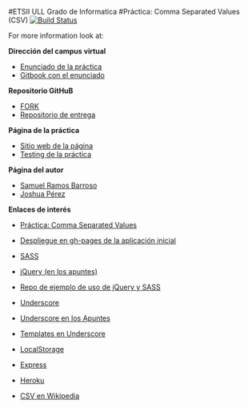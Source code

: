 #ETSII ULL Grado de Informatica 
#Práctica: Comma Separated Values (CSV) [![Build Status](https://travis-ci.org/Losnen/localstorage-jquery-underscore-express-sass-heroku-joshua-samuel.svg?branch=gh-pages)](https://travis-ci.org/Losnen/localstorage-jquery-underscore-express-sass-heroku-joshua-samuel)

For more information look at:


**Dirección del campus virtual**

* [Enunciado de la práctica](https://campusvirtual.ull.es/1516/mod/page/view.php?id=187375)
* [Gitbook con el enunciado](https://casianorodriguezleon.gitbooks.io/pl1516/content/practicas/csv.html)

**Repositorio GitHuB**

* [FORK](https://github.com/Losnen/localstorage-jquery-underscore-express-sass-heroku-joshua-samuel)
* [Repositorio de entrega](https://github.com/ULL-ESIT-GRADOII-DSI/localstorage-jquery-underscore-express-sass-heroku-joshua-samuel)

**Página de la práctica**

* [Sitio web de la página](https://ull-esit-gradoii-dsi.github.io/localstorage-jquery-underscore-express-sass-heroku-joshua-samuel)
* [Testing de la práctica](https://ull-esit-gradoii-dsi.github.io/localstorage-jquery-underscore-express-sass-heroku-joshua-samuel/test)

**Página del autor**

* [Samuel Ramos Barroso](http://losnen.github.io/)
* [Joshua Pérez](http://joshuape.github.io/)

**Enlaces de interés**

* [Práctica: Comma Separated Values](http://crguezl.github.io/pl-html/node11.html)
* [Despliegue en gh-pages de la aplicación inicial](http://crguezl.github.io/csv/) 
* [SASS](http://sass-lang.com/guide) 
* [jQuery (en los apuntes)](http://crguezl.github.io/pl-html/node11.html#SECTION04140070000000000000)
* [Repo de ejemplo de uso de jQuery y SASS](https://github.com/ULL-ESIT-GRADOII-DSI/jquery-simple-example) 

* [Underscore](http://underscorejs.org/)
* [Underscore en los Apuntes](http://crguezl.github.io/pl-html/node11.html#SECTION041400130000000000000)
* [Templates en Underscore](http://crguezl.github.io/pl-html/node11.html#SECTION041400140000000000000)

* [LocalStorage](https://casianorodriguezleon.gitbooks.io/pl1516/content/apuntes/localstorage.html)
* [Express](https://casianorodriguezleon.gitbooks.io/pl1516/content/apuntes/express.html)
* [Heroku](https://casianorodriguezleon.gitbooks.io/pl1516/content/apuntes/heroku.html)

* [CSV en Wikipedia](http://en.wikipedia.org/wiki/Comma-separated_values)
